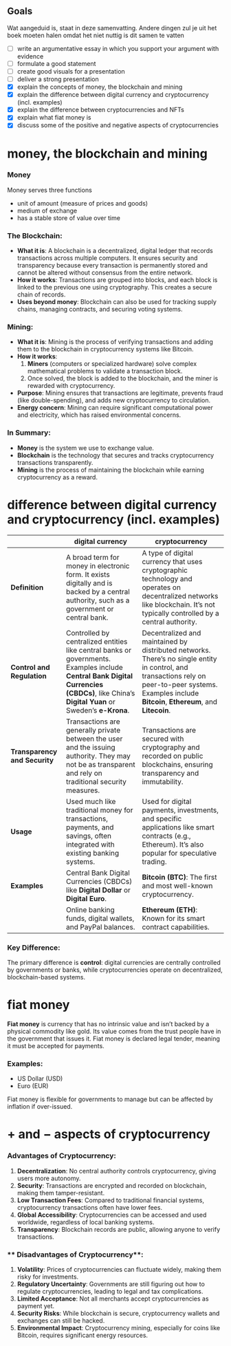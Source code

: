## Goals
Wat aangeduid is, staat in deze samenvatting. Andere dingen zul je uit het boek moeten halen omdat het niet nuttig is dit samen te vatten
- [ ] write an argumentative essay in which you support your argument with evidence
- [ ] formulate a good statement
- [ ] create good visuals for a presentation
- [ ] deliver a strong presentation
- [x] explain the concepts of money, the blockchain and mining
- [x] explain the difference between digital currency and cryptocurrency (incl. examples)
- [x] explain the difference between cryptocurrencies and NFTs
- [x] explain what fiat money is
- [x] discuss some of the positive and negative aspects of cryptocurrencies
# money, the blockchain and mining
### Money
Money serves three functions
- unit of amount (measure of prices and goods)
- medium of exchange
- has a stable store of value over time

### **The Blockchain**:
- **What it is**: A blockchain is a decentralized, digital ledger that records transactions across multiple computers. It ensures security and transparency because every transaction is permanently stored and cannot be altered without consensus from the entire network.
- **How it works**: Transactions are grouped into blocks, and each block is linked to the previous one using cryptography. This creates a secure chain of records.
- **Uses beyond money**: Blockchain can also be used for tracking supply chains, managing contracts, and securing voting systems.

### **Mining**:
- **What it is**: Mining is the process of verifying transactions and adding them to the blockchain in cryptocurrency systems like Bitcoin.
- **How it works**:
  1. **Miners** (computers or specialized hardware) solve complex mathematical problems to validate a transaction block.
  2. Once solved, the block is added to the blockchain, and the miner is rewarded with cryptocurrency.
- **Purpose**: Mining ensures that transactions are legitimate, prevents fraud (like double-spending), and adds new cryptocurrency to circulation.
- **Energy concern**: Mining can require significant computational power and electricity, which has raised environmental concerns.

### In Summary:
- **Money** is the system we use to exchange value.
- **Blockchain** is the technology that secures and tracks cryptocurrency transactions transparently.
- **Mining** is the process of maintaining the blockchain while earning cryptocurrency as a reward.
# difference between digital currency and cryptocurrency (incl. examples)

||digital currency|cryptocurrency|
|-|-|-|
|**Definition**|A broad term for money in electronic form. It exists digitally and is backed by a central authority, such as a government or central bank.|A type of digital currency that uses cryptographic technology and operates on decentralized networks like blockchain. It’s not typically controlled by a central authority.|
| **Control and Regulation**| Controlled by centralized entities like central banks or governments. Examples include **Central Bank Digital Currencies (CBDCs)**, like China’s **Digital Yuan** or Sweden’s **e-Krona**.| Decentralized and maintained by distributed networks. There’s no single entity in control, and transactions rely on peer-to-peer systems. Examples include **Bitcoin**, **Ethereum**, and **Litecoin**.|
| **Transparency and Security**|Transactions are generally private between the user and the issuing authority. They may not be as transparent and rely on traditional security measures.|Transactions are secured with cryptography and recorded on public blockchains, ensuring transparency and immutability.|
| **Usage** |Used much like traditional money for transactions, payments, and savings, often integrated with existing banking systems.|Used for digital payments, investments, and specific applications like smart contracts (e.g., Ethereum). It’s also popular for speculative trading.|
|**Examples**|Central Bank Digital Currencies (CBDCs) like **Digital Dollar** or **Digital Euro**.| **Bitcoin (BTC)**: The first and most well-known cryptocurrency.|
||Online banking funds, digital wallets, and PayPal balances.| **Ethereum (ETH)**: Known for its smart contract capabilities.|

### **Key Difference**:
The primary difference is **control**: digital currencies are centrally controlled by governments or banks, while cryptocurrencies operate on decentralized, blockchain-based systems.
# fiat money
**Fiat money** is currency that has no intrinsic value and isn’t backed by a physical commodity like gold. Its value comes from the trust people have in the government that issues it. Fiat money is declared legal tender, meaning it must be accepted for payments.

### **Examples**:
- US Dollar (USD)
- Euro (EUR)

Fiat money is flexible for governments to manage but can be affected by inflation if over-issued.
# $+$ and $-$ aspects of cryptocurrency
### **Advantages of Cryptocurrency**:

1. **Decentralization**: No central authority controls cryptocurrency, giving users more autonomy.
2. **Security**: Transactions are encrypted and recorded on blockchain, making them tamper-resistant.
3. **Low Transaction Fees**: Compared to traditional financial systems, cryptocurrency transactions often have lower fees.
4. **Global Accessibility**: Cryptocurrencies can be accessed and used worldwide, regardless of local banking systems.
5. **Transparency**: Blockchain records are public, allowing anyone to verify transactions.

### ** Disadvantages of Cryptocurrency**:

1. **Volatility**: Prices of cryptocurrencies can fluctuate widely, making them risky for investments.
2. **Regulatory Uncertainty**: Governments are still figuring out how to regulate cryptocurrencies, leading to legal and tax complications.
3. **Limited Acceptance**: Not all merchants accept cryptocurrencies as payment yet.
4. **Security Risks**: While blockchain is secure, cryptocurrency wallets and exchanges can still be hacked.
5. **Environmental Impact**: Cryptocurrency mining, especially for coins like Bitcoin, requires significant energy resources.